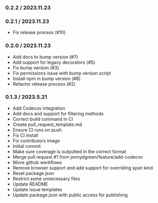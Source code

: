 ### 0.2.2 / 2023.11.23

### 0.2.1 / 2023.11.23

- Fix release process (#10)

### 0.2.0 / 2023.11.23

- Add docs to bump version (#7)
- Add support for legacy decorators (#5)
- Fix bump version (#3)
- Fix permissions issue with bump version script
- Install npm in bump version (#8)
- Refactor release process (#2)

### 0.1.3 / 2023.5.21

- Add Codecov integration
- Add docs and support for filtering methods
- Correct build command in CI
- Create pull_request_template.md
- Ensure CI runs on push
- Fix CI install
- Fix contributors image
- Initial commit
- Make sure coverage is outputted in the correct format
- Merge pull request #1 from jonnydgreen/feature/add-codecov
- Move github workflows
- Remove browser support and add support for overriding span kind
- Reset package.json
- Restrict some unnecessary files
- Update README
- Update issue templates
- Update package.json with public access for publishing
